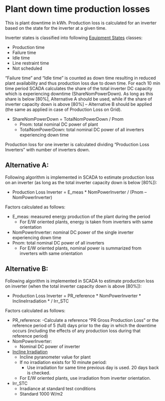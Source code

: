 # Plant down time production losses

This is plant downtime in kWh.
Production loss is calculated for an inverter based on the state for the inverter at a given time.

Inverter states is classified into following [Equipment States](../../../data_collection/equipment_states/) classes:
- Production time
- Failure time
- Idle time
- Line restraint time
- Not scheduled

“Failure time” and “Idle time” is counted as down time resulting in reduced plant availability and thus production loss due to down time.
For each 10 min time period SCADA calculates the share of the total inverter DC capacity which is experiencing downtime (ShareNomPowerDown). As long as this share is below [80%], Alternative A should be used, while if the share of inverter capacity down is above [80%] – Alternative B should be applied (the same as applied in case of Production Loss on Grid).

- ShareNomPowerDown = TotalNomPowerDown / Pnom
    - Pnom: total nominal DC power of plant
    - TotalNomPowerDown: total nominal DC power of all inverters experiencing down time

Production loss for one inverter is calculated dividing “Production Loss Inverters” with number of inverters down.

## Alternative A:

Following algorithm is implemented in SCADA to estimate production loss on an inverter (as long as the total inverter capacity down is below [80%]):
- Production Loss Inverter = E_meas * NomPowerInverter / (Pnom – NomPowerInverter)

Factors calculated as follows:
- E_meas: measured energy production of the plant during the period
    - For E/W oriented plants, energy is taken from inverters with same orientation
- NomPowerInverter: nominal DC power of the single inverter experiencing down time
- Pnom: total nominal DC power of all inverters
    - For E/W oriented plants, nominal power is summarized from inverters with same orientation

## Alternative B:

Following algorithm is implemented in SCADA to estimate production loss on inverter (when the total inverter capacity down is above [80%]):
- Production Loss Inverter = PR_reference * NomPowerInverter * InclineIrradiation * / Irr_STC	

Factors calculated as follows:
- PR_reference: 
    -Calculate a reference “PR Gross Production Loss” or the reference period of 5 (full) days prior to the day in which the downtime occurs (including the effects of any production loss during that reference period) 
- NomPowerInverter: 
    - Nominal DC power of inverter
- [Incline Irradiation](../yield_and_weather/incline_irradiation.md)
    - Incline pyranometer value for plant
    - If no irradiation exists for 10 minute period:
        - Use irradiation for same time previous day is used. 20 days back is checked. 
    - For E/W oriented plants, use irradiation from inverter orientation.
- Irr_STC
    - Irradiance at standard test conditions
    - Standard 1000 W/m2
